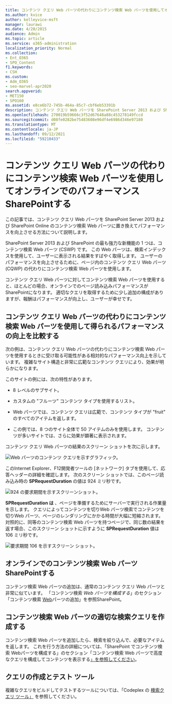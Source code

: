 ```yaml
---
title: コンテンツ クエリ Web パーツの代わりにコンテンツ検索 Web パーツを使用してオンラインでのパフォーマンスSharePointする
ms.author: kvice
author: kelleyvice-msft
manager: laurawi
ms.date: 4/20/2015
audience: Admin
ms.topic: article
ms.service: o365-administration
localization_priority: Normal
ms.collection:
- Ent_O365
- SPO_Content
f1.keywords:
- CSH
ms.custom:
- Adm_O365
- seo-marvel-apr2020
search.appverid:
- MET150
- SPO160
ms.assetid: e8ce6b72-745b-464a-85c7-cbf6eb53391b
description: コンテンツ クエリ Web パーツを SharePoint Server 2013 および SharePoint Online のコンテンツ検索 Web パーツに置き換えてパフォーマンスを向上させる方法について説明します。
ms.openlocfilehash: 270019b59666c3f52d67648a88c453278149fccd
ms.sourcegitcommit: d08fe0282be75483608e96df4e6986d346e97180
ms.translationtype: MT
ms.contentlocale: ja-JP
ms.lasthandoff: 09/12/2021
ms.locfileid: "59210433"
---
```

# <a name="using-content-search-web-part-instead-of-content-query-web-part-to-improve-performance-in-sharepoint-online"></a>コンテンツ クエリ Web パーツの代わりにコンテンツ検索 Web パーツを使用してオンラインでのパフォーマンスSharePointする

この記事では、コンテンツ クエリ Web パーツを SharePoint Server 2013 および SharePoint Online のコンテンツ検索 Web パーツに置き換えてパフォーマンスを向上させる方法について説明します。
  
SharePoint Server 2013 および SharePoint の最も強力な新機能の 1 つは、コンテンツ検索 Web パーツ (CSWP) です。 この Web パーツは、検索インデックスを使用して、ユーザーに表示される結果をすばやく取得します。 ユーザーのパフォーマンスを向上させるために、ページ内のコンテンツ クエリ Web パーツ (CQWP) の代わりにコンテンツ検索 Web パーツを使用します。
  
コンテンツ クエリ Web パーツに対してコンテンツ検索 Web パーツを使用すると、ほとんどの場合、オンラインでのページ読み込みパフォーマンスがSharePointになります。 適切なクエリを取得するために少し追加の構成がありますが、報酬はパフォーマンスが向上し、ユーザーが幸せです。
  
## <a name="comparing-the-performance-gain-you-get-from-using-content-search-web-part-instead-of-content-query-web-part"></a>コンテンツ クエリ Web パーツの代わりにコンテンツ検索 Web パーツを使用して得られるパフォーマンスの向上を比較する

次の例は、コンテンツ クエリ Web パーツの代わりにコンテンツ検索 Web パーツを使用するときに受け取る可能性がある相対的なパフォーマンス向上を示しています。 複雑なサイト構造と非常に広範なコンテンツ クエリにより、効果が明らかになります。
  
このサイトの例には、次の特性があります。
  
- 8 レベルのサブサイト。
    
- カスタムの "フルーツ" コンテンツ タイプを使用するリスト。
    
- Web パーツでは、コンテンツ クエリは広範で、コンテンツ タイプが "fruit" のすべてのアイテムを返します。
    
- この例では、8 つのサイト全体で 50 アイテムのみを使用します。 コンテンツが多いサイトでは、さらに効果が顕著に表示されます。
    
コンテンツ クエリ Web パーツの結果のスクリーン ショットを次に示します。
  
![Web パーツのコンテンツ クエリを示すグラフィック。](../media/b3d41f20-dfe5-46ed-9c0a-31057e82de33.png)
  
このInternet Explorer、F12開発者ツールの [ネットワーク] タブを使用して、応答ヘッダーの詳細を確認します。 次のスクリーン ショットでは、このページ読み込み時の **SPRequestDuration** の値は 924 ミリ秒です。 
  
![924 の要求期間を示すスクリーンショット。](../media/343571f2-a249-4de2-bc11-2cee93498aea.png)
  
 **SPRequestDuration は** 、ページを準備するためにサーバーで実行される作業量を示します。 クエリによってコンテンツを切りWeb パーツ検索でコンテンツを切りWeb パーツ、ページのレンダリングにかかる時間が大幅に短縮されます。 対照的に、同等のコンテンツ検索 Web パーツを持つページで、同じ数の結果を返す場合、このスクリーン ショットに示すように **SPRequestDuration** 値は 106 ミリ秒です。 
  
![要求期間 106 を示すスクリーン ショット。](../media/b46387ac-660d-4e5e-a11c-cc430e912962.png)
  
## <a name="adding-a-content-search-web-part-in-sharepoint-online"></a>オンラインでのコンテンツ検索 Web パーツSharePointする

コンテンツ検索 Web パーツの追加は、通常のコンテンツ クエリ Web パーツと非常に似ています。 「コンテンツ検索 *Web パーツを構成する*」のセクション「コンテンツ検索 [Web](https://support.office.com/article/Configure-a-Content-Search-Web-Part-in-SharePoint-0dc16de1-dbe4-462b-babb-bf8338c36c9a)パーツの追加」を参照SharePoint。
  
## <a name="creating-the-right-search-query-for-your-content-search-web-part"></a>コンテンツ検索 Web パーツの適切な検索クエリを作成する

コンテンツ検索 Web パーツを追加したら、検索を絞り込んで、必要なアイテムを返します。 これを行う方法の詳細については、「SharePoint でコンテンツ検索 Webパーツを構成する」のセクション「コンテンツ検索 Web パーツで高度なクエリを構成してコンテンツを表示する[」を参照してください](https://support.office.com/article/Configure-a-Content-Search-Web-Part-in-SharePoint-0dc16de1-dbe4-462b-babb-bf8338c36c9a)。
  
## <a name="query-building-and-testing-tool"></a>クエリの作成とテスト ツール

複雑なクエリをビルドしてテストするツールについては、「Codeplex の [検索クエリ ツール」](https://sp2013searchtool.codeplex.com/) を参照してください。 
  

